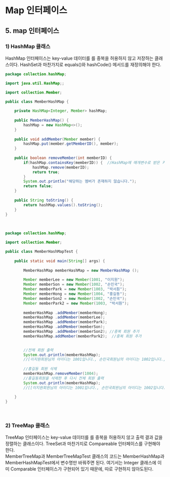# Map 인터페이스

## 5. map 인터페이스
### 1) HashMap 클래스
HashMap 인터페이스는 key-value 데이터를 를 중복을 허용하지 않고 저장하는 클래스이다. HashSet과 마찬가지로 equals()와 hashCode() 메서드를 재정의해야 한다.

```java
package collection.hashMap;

import java.util.HashMap;;

import collection.Member;

public class MemberHashMap {
	
	private HashMap<Integer, Member> hashMap;
	
	public MemberHashMap() {
		hashMap = new HashMap<>();
	}
	
	public void addMember(Member member) {
		hashMap.put(member.getMemberID(), member);  
	}
	
	public boolean removeMember(int memberID) {
		if(hashMap.containsKey(memberID)) {  //HashMap에 매개변수로 받은 키 값인 회원 아이디가 있다면
			hashMap.remove(memberID);
			return true;
		}
		System.out.println("해당하는 멤버가 존재하지 않습니다.");
		return false;
	}
	
	public String toString() {
		return hashMap.values().toString();
	}
}

```

<br>

```java
package collection.hashMap;

import collection.Member;

public class MemberHashMapTest {
	
	public static void main(String[] args) {
		
		MemberHashMap memberHashMap = new MemberHashMap ();
		
		Member memberLee = new Member(1001, "이지원");  
		Member memberSon = new Member(1002, "손민국");  
		Member memberPark = new Member(1003, "박서훤");  
		Member memberHong = new Member(1004, "홍길동");
		Member memberSon2 = new Member(1002, "손민국");  
		Member memberPark2 = new Member(1003, "박서훤"); 
		  
		memberHashMap .addMember(memberHong);
		memberHashMap .addMember(memberLee);
		memberHashMap .addMember(memberPark);
		memberHashMap .addMember(memberSon);
		memberHashMap .addMember(memberSon2); //중복 회원 추가
		memberHashMap.addMember(memberPark2);  //중복 회원 추가

		
		//전체 회원 출력
		System.out.println(memberHashMap); 
		//[이지원회원님의 아이디는 1001입니다., 손민국회원님의 아이디는 1002입니다., 박서훤회원님의 아이디는 1003입니다., 홍길동회원님의 아이디는 1004입니다.]
		
		//홍길동 회원 삭제
		memberHashMap.removeMember(1004);
		//홍길동회원을 삭제한 후 다시 전체 회원 출력
		System.out.println(memberHashMap);
		//[[이지원회원님의 아이디는 1001입니다., 손민국회원님의 아이디는 1002입니다., 박서훤회원님의 아이디는 1003입니다.]
		
	}
}
```

<br>

### 2) TreeMap 클래스
TreeMap 인터페이스는 key-value 데이터를 를 중복을 허용하지 않고 출력 결과 값을 정렬하는 클래스이다. TreeSet과 마찬가지로 Compareable 인터페이스를 구현해야 한다.    
MemberTreeMap과 MemberTreeMapTest 클래스의 코드는 MemberHashMap과 MemberHashMapTest에서 변수명만 바꿔주면 된다. 여기서는 Integer 클래스에 이미 Comparable 인터페이스가 구현되어 있기 때문에, 따로 구현하지 않아도된다.

